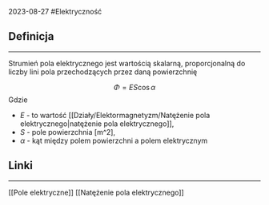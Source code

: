 2023-08-27
#Elektryczność 
## Definicja
---
Strumień pola elektrycznego jest wartością skalarną, proporcjonalną do liczby lini pola przechodzących przez daną powierzchnię 

$$
\Phi = ES\cos \alpha
$$
Gdzie
- *E* - to wartość [[Działy/Elektormagnetyzm/Natężenie pola elektrycznego|natężenie pola elektrycznego]], 
- *S* - pole powierzchnia [m^2],
- *$\alpha$* - kąt między polem powierzchni a polem elektrycznym
## Linki
---
[[Pole elektryczne]]
[[Natężenie pola elektrycznego]]